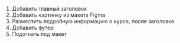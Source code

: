 1. Добавить главный заголовок
2. Добавить картинку из макета Figma
3. Разместить подробную информацию о курсе, после заголовка
4. Добавить футер 
5. Подогнать под макет 